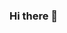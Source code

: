 ### Hi there 👋

<!-- <div align="left">
  <a href="https://github.com/deborakny">
  <img height="180em" src="https://github-readme-stats.vercel.app/api?username=deborakny&show_icons=true&theme=radical&include_all_commits=true&count_private=true"/>
</div> -->
